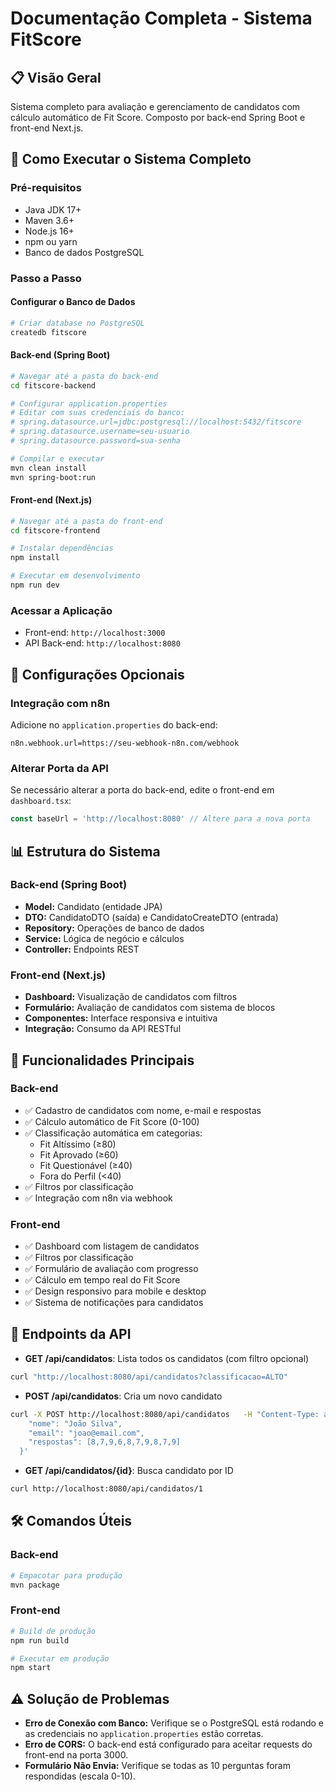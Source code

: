 
# Documentação Completa - Sistema FitScore

## 📋 Visão Geral
Sistema completo para avaliação e gerenciamento de candidatos com cálculo automático de Fit Score. Composto por back-end Spring Boot e front-end Next.js.

## 🚀 Como Executar o Sistema Completo

### Pré-requisitos
- Java JDK 17+
- Maven 3.6+
- Node.js 16+
- npm ou yarn
- Banco de dados PostgreSQL

### Passo a Passo

#### Configurar o Banco de Dados
```bash
# Criar database no PostgreSQL
createdb fitscore
```

#### Back-end (Spring Boot)
```bash
# Navegar até a pasta do back-end
cd fitscore-backend

# Configurar application.properties
# Editar com suas credenciais do banco:
# spring.datasource.url=jdbc:postgresql://localhost:5432/fitscore
# spring.datasource.username=seu-usuario
# spring.datasource.password=sua-senha

# Compilar e executar
mvn clean install
mvn spring-boot:run
```

#### Front-end (Next.js)
```bash
# Navegar até a pasta do front-end
cd fitscore-frontend

# Instalar dependências
npm install

# Executar em desenvolvimento
npm run dev
```

### Acessar a Aplicação
- Front-end: `http://localhost:3000`
- API Back-end: `http://localhost:8080`

## 🔧 Configurações Opcionais

### Integração com n8n
Adicione no `application.properties` do back-end:
```properties
n8n.webhook.url=https://seu-webhook-n8n.com/webhook
```

### Alterar Porta da API
Se necessário alterar a porta do back-end, edite o front-end em `dashboard.tsx`:
```typescript
const baseUrl = 'http://localhost:8080' // Altere para a nova porta
```

## 📊 Estrutura do Sistema

### Back-end (Spring Boot)
- **Model:** Candidato (entidade JPA)
- **DTO:** CandidatoDTO (saída) e CandidatoCreateDTO (entrada)
- **Repository:** Operações de banco de dados
- **Service:** Lógica de negócio e cálculos
- **Controller:** Endpoints REST

### Front-end (Next.js)
- **Dashboard:** Visualização de candidatos com filtros
- **Formulário:** Avaliação de candidatos com sistema de blocos
- **Componentes:** Interface responsiva e intuitiva
- **Integração:** Consumo da API RESTful

## 🎯 Funcionalidades Principais

### Back-end
- ✅ Cadastro de candidatos com nome, e-mail e respostas
- ✅ Cálculo automático de Fit Score (0-100)
- ✅ Classificação automática em categorias:
  - Fit Altíssimo (≥80)
  - Fit Aprovado (≥60)
  - Fit Questionável (≥40)
  - Fora do Perfil (<40)
- ✅ Filtros por classificação
- ✅ Integração com n8n via webhook

### Front-end
- ✅ Dashboard com listagem de candidatos
- ✅ Filtros por classificação
- ✅ Formulário de avaliação com progresso
- ✅ Cálculo em tempo real do Fit Score
- ✅ Design responsivo para mobile e desktop
- ✅ Sistema de notificações para candidatos

## 🔌 Endpoints da API

- **GET /api/candidatos**: Lista todos os candidatos (com filtro opcional)
```bash
curl "http://localhost:8080/api/candidatos?classificacao=ALTO"
```

- **POST /api/candidatos**: Cria um novo candidato
```bash
curl -X POST http://localhost:8080/api/candidatos   -H "Content-Type: application/json"   -d '{
    "nome": "João Silva",
    "email": "joao@email.com",
    "respostas": [8,7,9,6,8,7,9,8,7,9]
  }'
```

- **GET /api/candidatos/{id}**: Busca candidato por ID
```bash
curl http://localhost:8080/api/candidatos/1
```

## 🛠 Comandos Úteis

### Back-end
```bash
# Empacotar para produção
mvn package
```

### Front-end
```bash
# Build de produção
npm run build

# Executar em produção
npm start

```

## ⚠️ Solução de Problemas
- **Erro de Conexão com Banco:** Verifique se o PostgreSQL está rodando e as credenciais no `application.properties` estão corretas.  
- **Erro de CORS:** O back-end está configurado para aceitar requests do front-end na porta 3000.  
- **Formulário Não Envia:** Verifique se todas as 10 perguntas foram respondidas (escala 0-10).  

